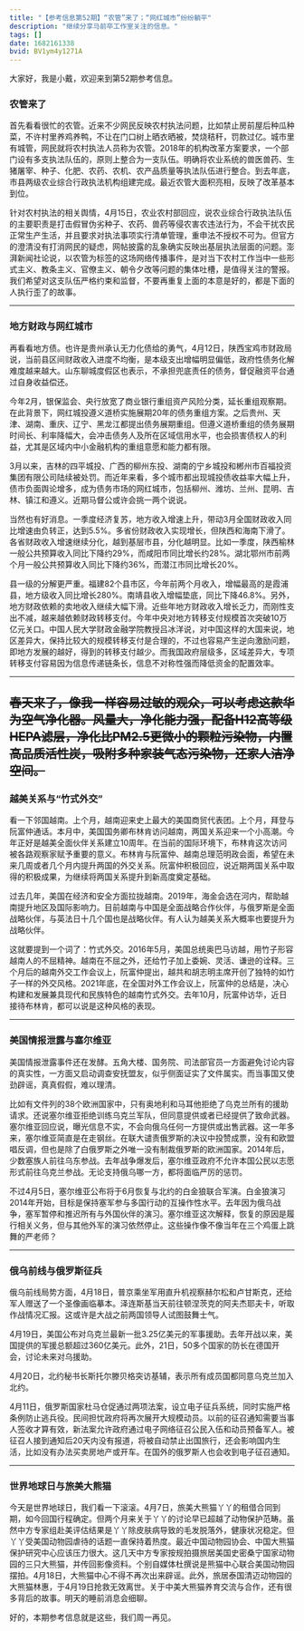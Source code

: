 ```yaml
---
title: "【参考信息第52期】“农管”来了；“网红城市”纷纷躺平"
description: "继续分享马前卒工作室关注的信息。"
tags: []
date: 1682161338
bvid: BV1ym4y1271A
---
```

大家好，我是小戴，欢迎来到第52期参考信息。

### 农管来了

首先看看很忙的农管。近来不少网民反映农村执法问题，比如禁止房前屋后种瓜种菜，不许村里养鸡养鸭，不让在门口树上晒衣晒被，焚烧秸秆，罚款过亿。城市里有城管，网民就将农村执法人员称为农管。2018年的机构改革方案要求，一个部门设有多支执法队伍的，原则上整合为一支队伍。明确将农业系统的兽医兽药、生猪屠宰、种子、化肥、农药、农机、农产品质量等执法队伍进行整合。到去年底，市县两级农业综合行政执法机构组建完成。最近农管大面积亮相，反映了改革基本到位。

针对农村执法的相关舆情，4月15日，农业农村部回应，说农业综合行政执法队伍的主要职责是打击假冒伪劣种子、农药、兽药等侵农害农违法行为，不会干扰农民正常生产生活，并且要求对执法事项实行清单管理，重申法不授权不可为。但官方的澄清没有打消网民的疑虑，网帖披露的乱象确实反映出基层执法层面的问题。澎湃新闻社论说，以农管为标签的这场网络传播事件，是对当下农村工作当中一些形式主义、教条主义、官僚主义、朝令夕改等问题的集体吐槽，是值得关注的警报。我们希望对这支队伍严格约束和监督，不要再重复上面的本意是好的，都是下面的人执行歪了的故事。

---

### 地方财政与网红城市

再看看地方债。也许是贵州承认无力化债给的勇气，4月12日，陕西宝鸡市财政局说，当前县区间财政收入进度不均衡，是本级支出增幅明显偏低，政府性债务化解难度越来越大。山东聊城度假区也表示，不承担兜底责任的债务，督促融资平台通过自身收益偿还。

今年2月，银保监会、央行放宽了商业银行重组资产风险分类，延长重组观察期。在此背景下，网红城投遵义道桥实施展期20年的债务重组方案。之后贵州、天津、湖南、重庆、辽宁、黑龙江都提出债务展期重组。但遵义道桥重组的债务展期时间长、利率降幅大，会冲击债务人及所在区域信用水平，也会损害债权人的利益，尤其是区域内中小金融机构的重组意愿和能力都有限。

3月以来，吉林的四平城投、广西的柳州东投、湖南的宁乡城投和郴州市百福投资集团有限公司陆续被处罚。而近年来看，多个城市都出现城投债收益率大幅上升，债市负面舆论增多，成为债务市场的网红城市，包括柳州、潍坊、兰州、昆明、吉林、镇江和遵义。近期马督公或许会挑一两个说说。

当然也有好消息。一季度经济复苏，地方收入增速上升，带动3月全国财政收入同比增速由负转正，达到5.5%。多省份财政收入实现增长，但陕西和海南下滑了。各省财政收入增速继续分化，越到基层市县，分化越明显。比如一季度，陕西榆林一般公共预算收入同比下降约29%，而咸阳市同比增长约28%。湖北鄂州市前两个月一般公共预算收入同比下降约36%，而潜江市同比增长20%。

县一级的分解更严重。福建82个县市区，今年前两个月收入，增幅最高的是霞浦县，地方级收入同比增长280%。南靖县收入增幅垫底，同比下降46.8%。另外，地方财政依赖的卖地收入继续大幅下滑。近些年地方财政收入增长乏力，而刚性支出不减，越来越依赖财政转移支付。今年中央对地方转移支付规模首次突破10万亿元关口。中国人民大学财政金融学院教授吕冰洋说，对中国这样的大国来说，地区差异大，保持比较大的规模转移支付是合理的，不过也容易产生逆向激励问题，即地方发展的越好，得到的转移支付越少。而我国政府层级多，区域差异大，专项转移支付容易因为信息传递链条长，信息不对称性强而降低资金的配置效率。

---
<strike>春天来了，像我一样容易过敏的观众，可以考虑这款华为空气净化器。风量大，净化能力强，配备H12高等级HEPA滤层，净化比PM2.5更微小的颗粒污染物，内置高品质活性炭，吸附多种家装气态污染物，还家人洁净空间。</strike>
---

### 越美关系与“竹式外交”

看一下邻国越南。上个月，越南迎来史上最大的美国商贸代表团。上个月，拜登与阮富仲通话。本月中，美国国务卿布林肯访问越南，两国关系迎来一个小高潮。今年正好是越美全面伙伴关系建立10周年。在当前的国际环境下，布林肯这次访问被各路观察家赋予重要的意义。布林肯与阮富仲、越南总理范明政会面，希望在未来几周或者几个月内提升两国的外交关系。阮富仲积极回应，说近期两国关系中取得的积极成果，为继续将两国关系提升到新高度奠定基础。

过去几年，美国在经济和安全方面拉拢越南。2019年，海金会选在河内，帮助越南提升地区及国际影响力。目前越南与中国是全面战略合作伙伴，与俄罗斯是全面战略伙伴，与英法日十几个国也是战略伙伴。有人认为越美关系大概率也要提升为战略伙伴。

这就要提到一个词了：竹式外交。2016年5月，美国总统奥巴马访越，用竹子形容越南人的不屈精神。越南在不屈之外，还给竹子加上委婉、灵活、谦逊的诠释。三个月后的越南外交工作会议上，阮富仲提出，越共和胡志明主席开创了独特的如竹子一样的外交风格。2021年底，在全国对外工作会议上，阮富仲的总结是，决心构建和发展兼具现代和民族特色的越南竹式外交。去年10月，阮富仲访华，近日接待布林肯，都可以说是这种风格的表现。

---

### 美国情报泄露与塞尔维亚

美国情报泄露事件还在发酵。五角大楼、国务院、司法部官员一方面避免讨论内容的真实性，一方面又启动调查安抚盟友，似乎侧面证实了文件属实。而当事国又使劲辟谣，真真假假，难以理清。

比如有文件列的38个欧洲国家中，只有奥地利和马耳他拒绝了乌克兰所有的援助请求。还说塞尔维亚拒绝训练乌克兰军队，但同意提供或者已经提供了致命武器。塞尔维亚回应说，曝光信息不实，不会向俄乌任何一方提供或出售武器。这一年多来，塞尔维亚简直是在走钢丝。在联大谴责俄罗斯的决议中投赞成票，没有和欧盟唱反调，但也是除了白俄罗斯之外唯一没有制裁俄罗斯的欧洲国家。2014年后，少数塞族人前往乌东参战。去年战争爆发后，塞尔维亚政府不允许本国公民以志愿形式前往乌克兰参战。无论支持俄乌哪一方，都将面临严厉的惩罚。

不过4月5日，塞尔维亚公布将于6月恢复与北约的白金狼联合军演。白金狼演习2014年开始，目标是保持塞军参与多国行动的互操作性水平。去年因为俄乌战争，塞军暂停和推迟所有与外国伙伴的演习。塞尔维亚这次解释，恢复的原因是履行相关义务，但与其他外军的演习依然停止。这些操作像不像当年在三个鸡蛋上跳舞的严老师？

---

### 俄乌前线与俄罗斯征兵

俄乌前线局势方面，4月18日，普京乘坐军用直升机视察赫尔松和卢甘斯克，还给军人赠送了一个圣像画临摹本。泽连斯基当天前往顿涅茨克的阿夫杰耶夫卡，听取作战情况汇报。这或许是大战之前两国领导人试图鼓舞士气。

4月19日，美国公布对乌克兰最新一批3.25亿美元的军事援助。去年开战以来，美国提供的军援总额超过360亿美元。此外，21日，50多个国家的防长在德国开会，讨论未来对乌援助。

4月20日，北约秘书长斯托尔滕贝格突访基辅，表示所有成员国都同意乌克兰加入北约。

4月11日，俄罗斯国家杜马仓促通过两项法案，设立电子征兵系统，同时实施严格条例防止逃兵役。民间担忧政府将再次展开大规模动员。以前的征召通知需要当事人签收才算有效，新法案允许政府通过电子网络征召公民入伍和动员预备军人。被征召人接到通知后20天内没有报道，将被自动禁止出国旅行，还会影响国内生活，比如没有办法买卖房地产或开车。在国外的俄罗斯人也会收到电子征召通知。

---

### 世界地球日与旅美大熊猫

今天是世界地球日，我们看一下滚滚。4月7日，旅美大熊猫丫丫的租借合同到期，如今回国行程确定。但两个月来关于丫丫的讨论早已超越了动物保护范畴。虽然中方专家组赴美评估结果是丫丫除皮肤病导致的毛发脱落外，健康状况稳定。但丫丫受美国动物园虐待的话题一直保持着热度。最近中国动物园协会、中国大熊猫保护研究中心应该压力很大。这几天中方专家按规拍摄旅居美国史密桑宁国家动物园的三只大熊猫，并传回影像资料。个别自媒体杜撰说是熊猫中心联合美国动物园摆拍。4月18日，大熊猫中心不得不再次出来辟谣。此外，旅居泰国清迈动物园的大熊猫林惠，于4月19日抢救无效离世。关于中美大熊猫养育交流与合作，还有很多背后的故事。明天的睡前消息会细聊。

好的，本期参考信息就是这些，我们周一再见。


